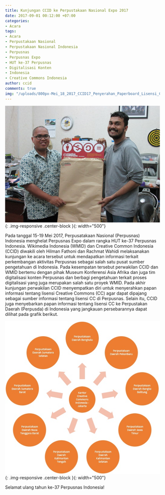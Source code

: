 ```yaml
---
title: Kunjungan CCID ke Perpustakaan Nasional Expo 2017
date: 2017-09-01 00:12:00 +07:00
categories:
- Acara
tags:
- Acara
- Perpustakaan Nasional
- Perpustakaan Nasional Indonesia
- Perpusnas
- Perpusnas Expo
- HUT ke-37 Perpusnas
- Digitalisasi Konten
- Indonesia
- Creative Commons Indonesia
author: ccid
comments: true
img: "/uploads/800px-Mei_18_2017_CCID17_Penyerahan_Paperboard_Lisensi_CC_untuk_Perpustakaan_Nasional_RI.jpg"
---
```


![800px-Mei_18_2017_CCID17_Penyerahan_Paperboard_Lisensi_CC_untuk_Perpustakaan_Nasional_RI.jpg](/uploads/800px-Mei_18_2017_CCID17_Penyerahan_Paperboard_Lisensi_CC_untuk_Perpustakaan_Nasional_RI.jpg){: .img-responsive .center-block }{: width="500"}

Pada tanggal 15-19 Mei 2017, Perpusatakaan Nasional (Perpusnas) Indonesia menghelat Perpusnas Expo dalam rangka HUT ke-37 Perpusnas Indonesia. Wikimedia Indonesia (WMID) dan Creative Common Indonesia (CCID) diwakili oleh Hilman Fathoni dan Rachmat Wahidi melaksanakan kunjungan ke acara tersebut untuk mendapatkan informasi terkait perkembangan aktivitas Perpusnas sebagai salah satu pusat sumber pengetahuan di Indonesia. Pada kesempatan tersebut perwakilan CCID dan WMID bertemu dengan pihak Museum Konferensi Asia Afrika dan juga tim digitalisasi konten Perpusnas dan berbagi pengetahuan terkait proses digitalisasi yang juga merupakan salah satu proyek WMID. Pada akhir kunjungan perwakilan CCID menyempatkan diri untuk menyerahkan papan informasi tentang lisensi Creative Commons (CC) agar dapat dipajang sebagai sumber informasi tentang lisensi CC di Perpusnas. Selain itu, CCID juga menyebarkan papan informasi tentang lisensi CC ke Perpustakan Daerah (Perpusda) di Indonesia yang jangkauan persebarannya dapat dilihat pada grafik berikut.

![Persebaran_papan_informasi_Lisensi_CC_ke_perpustakaan_daerah_di_Indonesia.jpg](/uploads/Persebaran_papan_informasi_Lisensi_CC_ke_perpustakaan_daerah_di_Indonesia.jpg){: .img-responsive .center-block }{: width="500"}



Selamat ulang tahun ke-37 Perpusnas Indonesia!